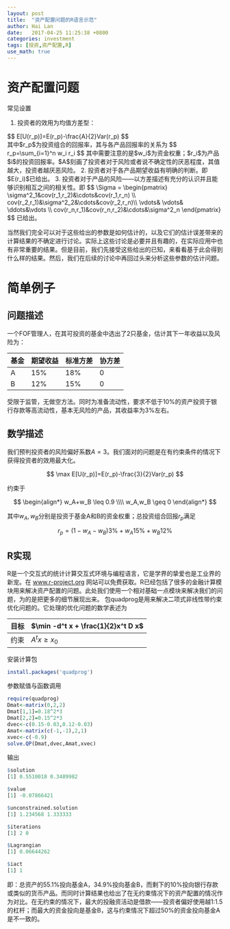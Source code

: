 ```yaml
---
layout: post
title:  "资产配置问题的R语言示范"
author: Hai Lan
date:   2017-04-25 11:25:38 +0800
categories: investment 
tags: [投资,资产配置,R]
use_math: true
---
```



# 资产配置问题

常见设置
1. 投资者的效用为均值方差型：
<div>
$$
E[U(r_p)]=E(r_p)-\frac{A}{2}Var(r_p)
$$
</div>
其中<span>$r_p$</span>为投资组合的回报率，其与各产品回报率的关系为
$$
r_p=\sum_{i=1}^n w_i r_i
$$
其中需要注意的是$w_i$为资金权重；$r_i$为产品$i$的投资回报率。$A$刻画了投资者对于风险或者说不确定性的厌恶程度，其值越大，投资者越厌恶风险。
2. 投资者对于各产品期望收益有明确的判断。即$E(r_i)$已给出。
3. 投资者对于产品的风险——以方差描述有充分的认识并且能够识别相互之间的相关性。即
$$
\Sigma = \begin{pmatrix} 
\sigma^2_1&cov(r_1,r_2)&\cdots&cov(r_1,r_n) \\
cov(r_2,r_1)&\sigma^2_2&\cdots&cov(r_2,r_n)\\
\vdots& \vdots& \ddots&\vdots \\
cov(r_n,r_1)&cov(r_n,r_2)&\cdots&\sigma^2_n
\end{pmatrix} 
$$
已给出。

当然我们完全可以对于这些给出的参数是如何估计的，以及它们的估计误差带来的计算结果的不确定进行讨论。实际上这些讨论是必要并且有趣的，在实际应用中也有非常重要的结果。但是目前，我们先接受这些给出的已知，来看看基于此会得到什么样的结果。然后，我们在后续的讨论中再回过头来分析这些参数的估计问题。

# 简单例子
## 问题描述
一个FOF管理人，在其可投资的基金中选出了2只基金，估计其下一年收益以及风险为：

基金|期望收益 | 标准方差 | 协方差
---|---|---|---
 A|15% |18% |0
B |12% |15% |0

受限于监管，无做空方法。同时为准备流动性，要求不低于10%的资产投资于银行存款等高流动性，基本无风险的产品，其收益率为3%左右。
## 数学描述
我们预判投资者的风险偏好系数$A=3$。我们面对的问题是在有约束条件的情况下获得投资者的效用最大化。

$$
\max E[U(r_p)]=E(r_p)-\frac{3}{2}Var(r_p)
$$

约束于

$$
\begin{align*}
w_A+w_B \leq 0.9 \\\\
w_A,w_B \geq 0
\end{align*}
$$

其中$w_A,w_B$分别是投资于基金A和B的资金权重；总投资组合回报$r_p$满足

$$
r_p=(1-w_A-w_B) 3\%+w_A 15\%+w_B 12\%
$$

## R实现
R是一个交互式的统计计算交互式环境与编程语言，它是学界的挚爱也是工业界的新宠。在 www.r-project.org 网站可以免费获取。R已经包括了很多的金融计算模块用来解决资产配置的问题。此处我们使用一个相对基础一点模块来解决我们的问题，为的是把更多的细节展现出来。
包quadprog是用来解决二项式非线性带约束优化问题的。它处理的优化问题的数学表述为

目标| $\min -d^t x + \frac{1}{2}x^t D x$
---|---
约束 | $A^tx\geq x_0$

安装计算包
```R
install.packages('quadprog')
```
参数赋值与函数调用
```R
require(quadprog)
Dmat<-matrix(0,2,2)
Dmat[1,1]=0.18^2*3
Dmat[2,2]=0.15^2*3
dvec<-c(0.15-0.03,0.12-0.03)
Amat<-matrix(c(-1,-1),2,1)
xvec<-c(-0.9)
solve.QP(Dmat,dvec,Amat,xvec)
```
输出
```R
$solution
[1] 0.5510018 0.3489982

$value
[1] -0.07866421

$unconstrained.solution
[1] 1.234568 1.333333

$iterations
[1] 2 0

$Lagrangian
[1] 0.06644262

$iact
[1] 1
```
即：总资产的55.1%投向基金A，34.9%投向基金B，而剩下的10%投向银行存款或类似的货币产品。而同时计算结果也给出了在无约束情况下的资产配置的情况作为对比。在无约束的情况下，最大的投融资活动是借款——投资者偏好使用越1:1.5的杠杆；而最大的资金投向是基金B，这与约束情况下超过50%的资金投向基金A是不一致的。
